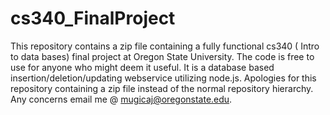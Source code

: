 # cs340_FinalProject
This repository contains a zip file containing a fully functional cs340 ( Intro to data bases) final project at Oregon State University.
The code is free to use for anyone who might deem it useful.
It is a database based insertion/deletion/updating webservice utilizing node.js.
Apologies for this repository containing a zip file instead of the normal repository hierarchy.
Any concerns email me @ mugicaj@oregonstate.edu.
